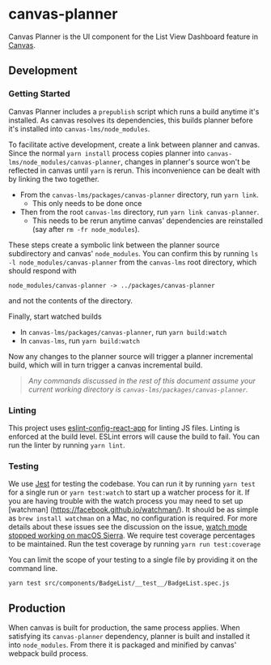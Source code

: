 canvas-planner
==================

Canvas Planner is the UI component for the List View Dashboard feature in [Canvas](https://github.com/instructure/canvas-lms).

## Development

### Getting Started

Canvas Planner includes a `prepublish` script which runs a build anytime it's installed. As canvas
resolves its dependencies, this builds planner before it's installed into `canvas-lms/node_modules`.

To facilitate active development, create a link between planner and canvas. Since the normal
`yarn install` process copies planner into `canvas-lms/node_modules/canvas-planner`, changes in planner's source
won't be reflected in canvas until `yarn` is rerun.  This inconvenience can be dealt with by linking
the two together.

- From the `canvas-lms/packages/canvas-planner` directory, run `yarn link`.
  - This only needs to be done once
- Then from the root `canvas-lms` directory, run `yarn link canvas-planner`.
  - This needs to be rerun anytime canvas' dependencies are reinstalled (say after `rm -fr node_modules`).

These steps create a symbolic link between the planner source subdirectory
and canvas' `node_modules`. You can confirm this by running `ls -l node_modules/canvas-planner` from the `canvas-lms` root directory, which should respond with
```
node_modules/canvas-planner -> ../packages/canvas-planner
```
and not the contents of the directory.

Finally, start watched builds
- In `canvas-lms/packages/canvas-planner`, run `yarn build:watch`
- In `canvas-lms`, run `yarn build:watch`

Now any changes to the planner source will trigger a planner incremental build, which will in turn trigger
a canvas incremental build.

> *Any commands discussed in the rest of this document assume your current working directory is `canvas-lms/packages/canvas-planner`.*

### Linting

This project uses [eslint-config-react-app](https://github.com/facebookincubator/create-react-app/tree/master/packages/eslint-config-react-app)
for linting JS files.  Linting is enforced at the build level.  ESLint errors will cause the build to fail.
You can run the linter by running `yarn lint`.

### Testing

We use [Jest](http://facebook.github.io/jest/) for testing the codebase.  You can run it
by running `yarn test` for a single run or `yarn test:watch` to start up a watcher process for it.
If you are having trouble with the watch process you may need to set up [watchman] (https://facebook.github.io/watchman/).
It should be as simple as `brew install watchman` on a Mac, no configuration is required.  For more details about these
issues see the discussion on the issue, [watch mode stopped working on macOS Sierra](https://github.com/facebook/jest/issues/1767).
We require test coverage percentages to be maintained.  Run the test coverage by running `yarn run test:coverage`

You can limit the scope of your testing to a single file by providing it on the command line.
```
yarn test src/components/BadgeList/__test__/BadgeList.spec.js
```

## Production
When canvas is built for production, the same process applies. When satisfying its `canvas-planner` dependency,
planner is built and installed it into `node_modules`. From there it is packaged
and minified by canvas' webpack build process.
